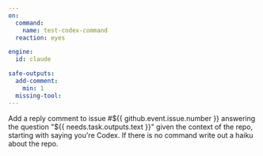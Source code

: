 ```yaml
---
on:
  command:
    name: test-codex-command
  reaction: eyes

engine: 
  id: claude

safe-outputs:
  add-comment:
    min: 1
  missing-tool:
---
```


Add a reply comment to issue #${{ github.event.issue.number }} answering the question "${{ needs.task.outputs.text }}" given the context of the repo, starting with saying you're Codex. If there is no command write out a haiku about the repo.

